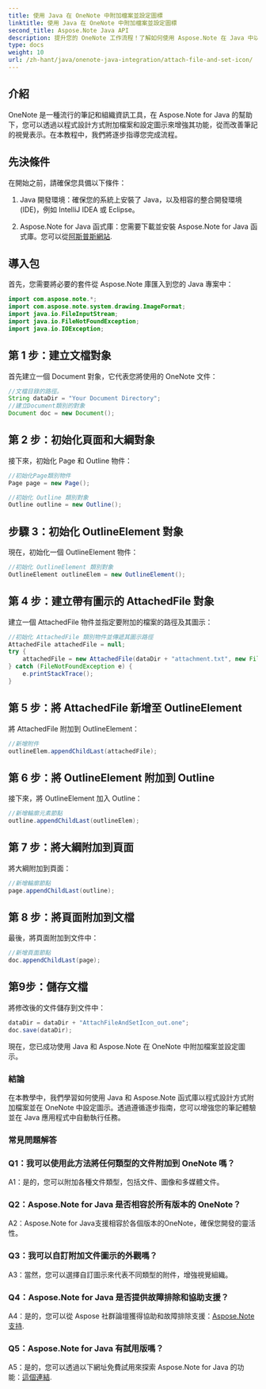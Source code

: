 ```yaml
---
title: 使用 Java 在 OneNote 中附加檔案並設定圖標
linktitle: 使用 Java 在 OneNote 中附加檔案並設定圖標
second_title: Aspose.Note Java API
description: 提升您的 OneNote 工作流程！了解如何使用 Aspose.Note 在 Java 中以程式設計方式附加文件和自訂圖示。包含簡單的步驟和程式碼！ #OneNote #Java #Aspose
type: docs
weight: 10
url: /zh-hant/java/onenote-java-integration/attach-file-and-set-icon/
---
```

## 介紹

OneNote 是一種流行的筆記和組織資訊工具，在 Aspose.Note for Java 的幫助下，您可以透過以程式設計方式附加檔案和設定圖示來增強其功能，從而改善筆記的視覺表示。在本教程中，我們將逐步指導您完成流程。

## 先決條件

在開始之前，請確保您具備以下條件：

1. Java 開發環境：確保您的系統上安裝了 Java，以及相容的整合開發環境 (IDE)，例如 IntelliJ IDEA 或 Eclipse。
   
2.  Aspose.Note for Java 函式庫：您需要下載並安裝 Aspose.Note for Java 函式庫。您可以從[阿斯普斯網站](https://releases.aspose.com/note/java/).

## 導入包

首先，您需要將必要的套件從 Aspose.Note 庫匯入到您的 Java 專案中：

```java
import com.aspose.note.*;
import com.aspose.note.system.drawing.ImageFormat;
import java.io.FileInputStream;
import java.io.FileNotFoundException;
import java.io.IOException;
```

## 第 1 步：建立文檔對象

首先建立一個 Document 對象，它代表您將使用的 OneNote 文件：

```java
//文檔目錄的路徑。
String dataDir = "Your Document Directory";
//建立Document類別的對象
Document doc = new Document();
```

## 第 2 步：初始化頁面和大綱對象

接下來，初始化 Page 和 Outline 物件：

```java
//初始化Page類別物件
Page page = new Page();

//初始化 Outline 類別對象
Outline outline = new Outline();
```

## 步驟 3：初始化 OutlineElement 對象

現在，初始化一個 OutlineElement 物件：

```java
//初始化 OutlineElement 類別對象
OutlineElement outlineElem = new OutlineElement();
```

## 第 4 步：建立帶有圖示的 AttachedFile 對象

建立一個 AttachedFile 物件並指定要附加的檔案的路徑及其圖示：

```java
//初始化 AttachedFile 類別物件並傳遞其圖示路徑
AttachedFile attachedFile = null;
try {
    attachedFile = new AttachedFile(dataDir + "attachment.txt", new FileInputStream(dataDir  + "icon.jpg"), ImageFormat.getJpeg());
} catch (FileNotFoundException e) {
    e.printStackTrace();
}
```

## 第 5 步：將 AttachedFile 新增至 OutlineElement

將 AttachedFile 附加到 OutlineElement：

```java
//新增附件
outlineElem.appendChildLast(attachedFile);
```

## 第 6 步：將 OutlineElement 附加到 Outline

接下來，將 OutlineElement 加入 Outline：

```java
//新增輪廓元素節點
outline.appendChildLast(outlineElem);
```

## 第 7 步：將大綱附加到頁面

將大綱附加到頁面：

```java
//新增輪廓節點
page.appendChildLast(outline);
```

## 第 8 步：將頁面附加到文檔

最後，將頁面附加到文件中：

```java
//新增頁面節點
doc.appendChildLast(page);
```

## 第9步：儲存文檔

將修改後的文件儲存到文件中：

```java
dataDir = dataDir + "AttachFileAndSetIcon_out.one";
doc.save(dataDir);
```

現在，您已成功使用 Java 和 Aspose.Note 在 OneNote 中附加檔案並設定圖示。

### 結論

在本教學中，我們學習如何使用 Java 和 Aspose.Note 函式庫以程式設計方式附加檔案並在 OneNote 中設定圖示。透過遵循逐步指南，您可以增強您的筆記體驗並在 Java 應用程式中自動執行任務。

### 常見問題解答

### Q1：我可以使用此方法將任何類型的文件附加到 OneNote 嗎？

A1：是的，您可以附加各種文件類型，包括文件、圖像和多媒體文件。

### Q2：Aspose.Note for Java 是否相容於所有版本的 OneNote？

A2：Aspose.Note for Java支援相容於各個版本的OneNote，確保您開發的靈活性。

### Q3：我可以自訂附加文件圖示的外觀嗎？

A3：當然，您可以選擇自訂圖示來代表不同類型的附件，增強視覺組織。

### Q4：Aspose.Note for Java 是否提供故障排除和協助支援？

 A4：是的，您可以從 Aspose 社群論壇獲得協助和故障排除支援：[Aspose.Note 支持](https://forum.aspose.com/c/note/28).

### Q5：Aspose.Note for Java 有試用版嗎？

A5：是的，您可以透過以下網址免費試用來探索 Aspose.Note for Java 的功能：[這個連結](https://releases.aspose.com/).
